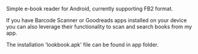 Simple e-book reader for Android, currently supporting FB2 format.

If you have Barcode Scanner or Goodreads apps installed on your device you can also leverage their functionality to scan and search books from my app. 

The installation 'lookbook.apk' file can be found in app folder.
